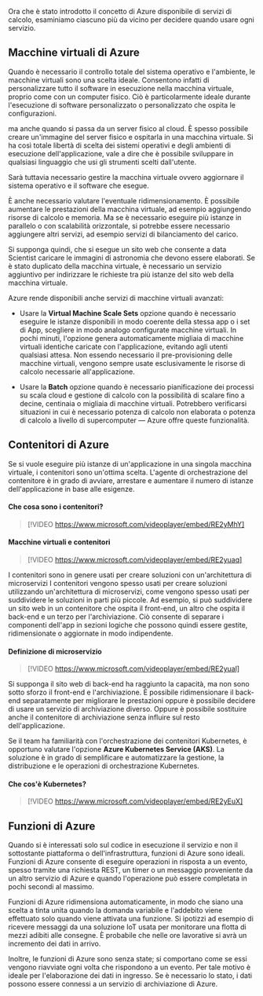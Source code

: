 Ora che è stato introdotto il concetto di Azure disponibile di servizi di calcolo, esaminiamo ciascuno più da vicino per decidere quando usare ogni servizio.

## <a name="azure-virtual-machines"></a>Macchine virtuali di Azure

Quando è necessario il controllo totale del sistema operativo e l'ambiente, le macchine virtuali sono una scelta ideale. Consentono infatti di personalizzare tutto il software in esecuzione nella macchina virtuale, proprio come con un computer fisico. Ciò è particolarmente ideale durante l'esecuzione di software personalizzato o personalizzato che ospita le configurazioni.

ma anche quando si passa da un server fisico al cloud. È spesso possibile creare un'immagine del server fisico e ospitarla in una macchina virtuale. Si ha così totale libertà di scelta dei sistemi operativi e degli ambienti di esecuzione dell'applicazione, vale a dire che è possibile sviluppare in qualsiasi linguaggio che usi gli strumenti scelti dall'utente.

Sarà tuttavia necessario gestire la macchina virtuale ovvero aggiornare il sistema operativo e il software che esegue. 

È anche necessario valutare l'eventuale ridimensionamento. È possibile aumentare le prestazioni della macchina virtuale, ad esempio aggiungendo risorse di calcolo e memoria. Ma se è necessario eseguire più istanze in parallelo o con scalabilità orizzontale, si potrebbe essere necessario aggiungere altri servizi, ad esempio servizi di bilanciamento del carico.

Si supponga quindi, che si esegue un sito web che consente a data Scientist caricare le immagini di astronomia che devono essere elaborati. Se è stato duplicato della macchina virtuale, è necessario un servizio aggiuntivo per indirizzare le richieste tra più istanze del sito web della macchina virtuale.

Azure rende disponibili anche servizi di macchine virtuali avanzati:

- Usare la **Virtual Machine Scale Sets** opzione quando è necessario eseguire le istanze disponibili in modo coerente della stessa app o i set di App, scegliere in modo analogo configurate macchine virtuali. In pochi minuti, l'opzione genera automaticamente migliaia di macchine virtuali identiche caricate con l'applicazione, evitando agli utenti qualsiasi attesa. Non essendo necessario il pre-provisioning delle macchine virtuali, vengono sempre usate esclusivamente le risorse di calcolo necessarie all'applicazione.

- Usare la **Batch** opzione quando è necessario pianificazione dei processi su scala cloud e gestione di calcolo con la possibilità di scalare fino a decine, centinaia o migliaia di macchine virtuali. Potrebbero verificarsi situazioni in cui è necessario potenza di calcolo non elaborata o potenza di calcolo a livello di supercomputer &mdash; Azure offre queste funzionalità.

## <a name="azure-containers"></a>Contenitori di Azure

Se si vuole eseguire più istanze di un'applicazione in una singola macchina virtuale, i contenitori sono un'ottima scelta. L'agente di orchestrazione del contenitore è in grado di avviare, arrestare e aumentare il numero di istanze dell'applicazione in base alle esigenze.

#### <a name="what-are-containers"></a>Che cosa sono i contenitori?

> [!VIDEO https://www.microsoft.com/videoplayer/embed/RE2yMhY]

#### <a name="vms-versus-containers"></a>Macchine virtuali e contenitori

> [!VIDEO https://www.microsoft.com/videoplayer/embed/RE2yuaq]

I contenitori sono in genere usati per creare soluzioni con un'architettura di microservizi I contenitori vengono spesso usati per creare soluzioni utilizzando un'architettura di microservizi, come vengono spesso usati per suddividere le soluzioni in parti più piccole. Ad esempio, si può suddividere un sito web in un contenitore che ospita il front-end, un altro che ospita il back-end e un terzo per l'archiviazione. Ciò consente di separare i componenti dell'app in sezioni logiche che possono quindi essere gestite, ridimensionate o aggiornate in modo indipendente.

#### <a name="what-is-a-microservice"></a>Definizione di microservizio

> [!VIDEO https://www.microsoft.com/videoplayer/embed/RE2yual]

Si supponga il sito web di back-end ha raggiunto la capacità, ma non sono sotto sforzo il front-end e l'archiviazione. È possibile ridimensionare il back-end separatamente per migliorare le prestazioni oppure è possibile decidere di usare un servizio di archiviazione diverso. Oppure è possibile sostituire anche il contenitore di archiviazione senza influire sul resto dell'applicazione.

Se il team ha familiarità con l'orchestrazione dei contenitori Kubernetes, è opportuno valutare l'opzione **Azure Kubernetes Service (AKS)**. La soluzione è in grado di semplificare e automatizzare la gestione, la distribuzione e le operazioni di orchestrazione Kubernetes.

#### <a name="what-is-kubernetes"></a>Che cos'è Kubernetes?

> [!VIDEO https://www.microsoft.com/videoplayer/embed/RE2yEuX]

## <a name="azure-functions"></a>Funzioni di Azure

Quando si è interessati solo sul codice in esecuzione il servizio e non il sottostante piattaforma o dell'infrastruttura, funzioni di Azure sono ideali. Funzioni di Azure consente di eseguire operazioni in risposta a un evento, spesso tramite una richiesta REST, un timer o un messaggio proveniente da un altro servizio di Azure e quando l'operazione può essere completata in pochi secondi al massimo.

Funzioni di Azure ridimensiona automaticamente, in modo che siano una scelta a tinta unita quando la domanda variabile e l'addebito viene effettuato solo quando viene attivata una funzione. Si ipotizzi ad esempio di ricevere messaggi da una soluzione IoT usata per monitorare una flotta di mezzi adibiti alle consegne. È probabile che nelle ore lavorative si avrà un incremento dei dati in arrivo.

Inoltre, le funzioni di Azure sono senza state; si comportano come se essi vengono riavviate ogni volta che rispondono a un evento. Per tale motivo è ideale per l'elaborazione dei dati in ingresso. Se è necessario lo stato, i dati possono essere connessi a un servizio di archiviazione di Azure.
